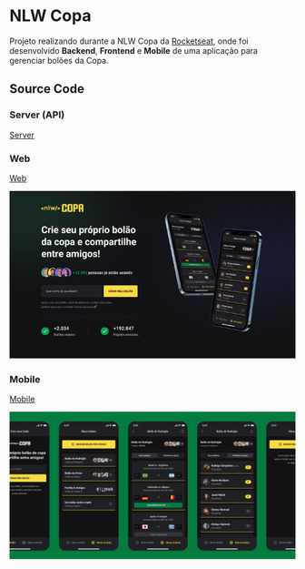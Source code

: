 # NLW Copa

Projeto realizando durante a NLW Copa da [Rocketseat](https://www.rocketseat.com.br/ "Rocketseat"), onde foi desenvolvido **Backend**, **Frontend** e **Mobile** de uma aplicação para gerenciar bolões da Copa.

## Source Code

### Server (API)

[Server](https://github.com/dam450/nlw-copa/tree/server "Server")

### Web

[Web](https://github.com/dam450/nlw-copa/tree/web "Web")

[![interface web](./.github/web.png "interface web")](https://github.com/dam450/nlw-copa/tree/web "interface web")

### Mobile

[Mobile](https://github.com/dam450/nlw-copa/tree/mobile "Mobile")

[![interface mobile](./.github/mobile.png "interface mobile")](https://github.com/dam450/nlw-copa/tree/mobile "interface mobile")
